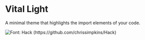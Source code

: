 # Vital Light

A minimal theme that highlights the import elements of your code.

![Font: Hack (https://github.com/chrissimpkins/Hack)](http://g.recordit.co/O1nx7HWLcV.gif)
